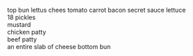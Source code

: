 top bun
lettus
chees
tomato
carrot
bacon
secret sauce
lettuce  
18 pickles  
mustard  
chicken patty  
beef patty  
an entire slab of cheese
bottom bun